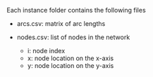 Each instance folder contains the following files

- arcs.csv: matrix of arc lengths

- nodes.csv: list of nodes in the network
    - i: node index
    - x: node location on the x-axis
    - y: node location on the y-axis